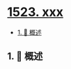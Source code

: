 # [1523. xxx](https://github.com/Tdahuyou/TNotes.leetcode/tree/main/notes/1523.%20xxx)

<!-- region:toc -->

- [1. 📝 概述](#1--概述)

<!-- endregion:toc -->

## 1. 📝 概述
